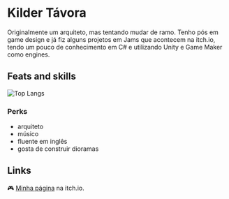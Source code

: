 
# Kilder Távora

Originalmente um arquiteto, mas tentando mudar de ramo. Tenho pós em game design e já fiz alguns projetos em Jams que acontecem na itch.io, tendo um pouco de conhecimento em C# e utilizando Unity e Game Maker como engines.

## Feats and skills

![Top Langs](https://github-readme-stats-git-masterrstaa-rickstaa.vercel.app/api/top-langs/?username=bwolfz&bg_color=000&border_color=30A3DC&title_color=E94D5F&text_color=FFF)

### Perks

- arquiteto
- músico
- fluente em inglês
- gosta de construir dioramas

## Links

🎮 [Minha página](https://kilder.itch.io/) na itch.io.
